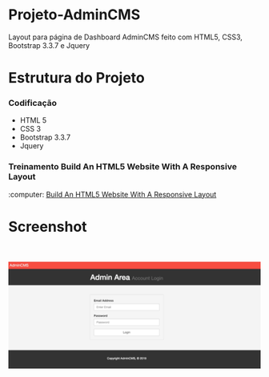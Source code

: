 # Projeto-AdminCMS
Layout para página de Dashboard AdminCMS feito com HTML5, CSS3, Bootstrap 3.3.7 e Jquery

# Estrutura do Projeto

<h3>Codificação</h3>
<ul>
  <li>HTML 5</li>
  <li>CSS 3</li>
  <li>Bootstrap 3.3.7</li>
  <li>Jquery</li>  
</ul>

<h3>Treinamento Build An HTML5 Website With A Responsive Layout</h3>
:computer: <a href="https://www.youtube.com/watch?v=pXbEcGUtHgo&t=2131s">Build An HTML5 Website With A Responsive Layout</a> 

# Screenshot 

<br><br>
![ScreenShot](https://github.com/jorgemtoledo/telasHtml/blob/master/adminCms/img01.png)



